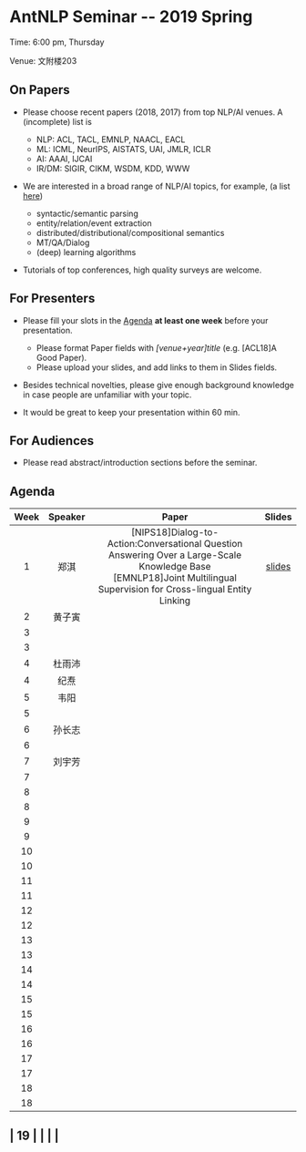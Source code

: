 # AntNLP Seminar -- 2019 Spring

Time: 6:00 pm, Thursday

Venue: 文附楼203

## On Papers

- Please choose recent papers (2018, 2017) from top NLP/AI venues. A (incomplete) list is
  - NLP: ACL, TACL, EMNLP, NAACL, EACL
  - ML:  ICML, NeurIPS, AISTATS, UAI, JMLR, ICLR
  - AI:  AAAI, IJCAI
  - IR/DM: SIGIR, CIKM, WSDM, KDD, WWW

- We are interested in a broad range of NLP/AI topics, for example, (a list [here](https://slack-files.com/T22T1UP8Q-F726RJERH-9a39cc3d9a))

  - syntactic/semantic parsing
  - entity/relation/event extraction
  - distributed/distributional/compositional semantics
  - MT/QA/Dialog
  - (deep) learning algorithms

- Tutorials of top conferences, high quality surveys are welcome.

## For Presenters

- Please fill your slots in the [Agenda](#agenda) **at least one week** before your presentation.

  - Please format Paper fields with *[venue+year]title* (e.g. [ACL18]A Good Paper).
  - Please upload your slides, and add links to them in Slides fields.
- Besides technical novelties, please give enough background knowledge in case people are unfamiliar with your topic.
- It would be great to keep your presentation within 60 min.

## For Audiences

- Please read abstract/introduction sections before the seminar.

## Agenda

| Week | Speaker | Paper                                    |                  Slides                  |
| :--: | :-----: | :--------------------------------------: | :--------------------------------------: |
|  1   |   郑淇  | [NIPS18]Dialog-to-Action:Conversational Question Answering Over a Large-Scale Knowledge Base<br/>[EMNLP18]Joint Multilingual Supervision for Cross-lingual Entity Linking<br/> | [slides](https://github.com/AntNLP/seminar/blob/master/2019Spring/week1/antnlp190221.pptx) |
|  2   |   黄子寅 |  |                                          |
|  3   |      |  |  |
| 3 |  |  |  |
|  4   | 杜雨沛 |  |        |
| 4 | 纪焘 |  |        |
|  5   |   韦阳   |  |        |
|  5   |      |                                          |                                          |
|  6   |   孙长志   |                                          |                                          |
|  6   |      |       |                |
|  7  | 刘宇芳 |                                     |                                          |
| 7 |  | | |
|  8   |       |  |  |
| 8 |  |  | |
|  9   |       |       |        |
| 9 |  |       |        |
|  10   |       |   |   |
| 10 |  |  |  |
|  11  |         |       |                                          |
| 11 |         |       |  |
|  12  |         |       |                                          |
| 12 |         |       | |
|  13  |         |       |                                          |
| 13 |         |       | |
|  14  |         |       |                                          |
| 14 |         |       | |
|  15  |         |       |                                          |
| 15 |         |       | |
|  16 |    |                       |                                          |
| 16 |  |  | |
|  17 |    |                |                                          |
| 17 |  | | |
|  18 |    |                |                                          |
| 18 | | | |

|  19 |    |                |                                          |
---
